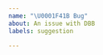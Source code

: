 ```yaml
---
name: "\U0001F41B Bug"
about: An issue with DBB
labels: suggestion

---
```


<!-- Type the bug description below. Please include info like your browser if applicable. -->
